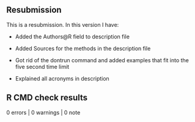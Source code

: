 ## Resubmission

This is a resubmission. In this version I have:

* Added the Authors@R field to description file

* Added Sources for the methods in the description file

* Got rid of the dontrun command and added examples that fit into the five second
time limit

* Explained all acronyms in description

## R CMD check results

0 errors | 0 warnings | 0 note


